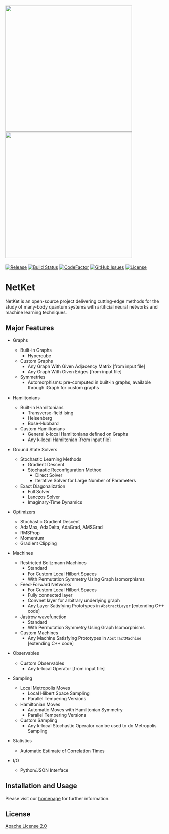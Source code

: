 
# <img src="http://www.netket.org/img/logo_simple.jpg" width="400"> <img src="http://www.netket.org/img/logo_simple.jpg" width="400">

[![Release](https://img.shields.io/github/release/netket/netket.svg)](https://github.com/netket/netket/releases)
[![Build Status](https://travis-ci.org/netket/netket.svg?branch=master)](https://travis-ci.org/netket/netket)
[![CodeFactor](https://www.codefactor.io/repository/github/netket/netket/badge)](https://www.codefactor.io/repository/github/netket/netket)
[![GitHub Issues](https://img.shields.io/github/issues/netket/netket.svg)](http://github.com/netket/netket/issues)
[![License](https://img.shields.io/badge/License-Apache%202.0-blue.svg)](https://opensource.org/licenses/Apache-2.0)

# __NetKet__

NetKet is an open-source project delivering cutting-edge methods for the study
of many-body quantum systems with artificial neural networks and machine learning techniques.


## Major Features

* Graphs
  * Built-in Graphs
    * Hypercube
  * Custom Graphs
    * Any Graph With Given Adjacency Matrix [from input file]
    * Any Graph With Given Edges [from input file]
  * Symmetries
    * Automorphisms: pre-computed in built-in graphs, available through iGraph for custom graphs

* Hamiltonians
  * Built-in Hamiltonians
    * Transverse-field Ising
    * Heisenberg
    * Bose-Hubbard
  * Custom Hamiltonians
    * General k-local Hamiltonians defined on Graphs 
    * Any k-local Hamiltonian [from input file]
 
 * Ground State Solvers  
   * Stochastic Learning Methods 
     * Gradient Descent
     * Stochastic Reconfiguration Method
       * Direct Solver
       * Iterative Solver for Large Number of Parameters  
   * Exact Diagonalization 
     * Full Solver 
     * Lanczos Solver 
     * Imaginary-Time Dynamics 

 * Optimizers
    * Stochastic Gradient Descent
    * AdaMax, AdaDelta, AdaGrad, AMSGrad
    * RMSProp
    * Momentum
    * Gradient Clipping 

* Machines
  * Restricted Boltzmann Machines
    * Standard
    * For Custom Local Hilbert Spaces
    * With Permutation Symmetry Using Graph Isomorphisms
  * Feed-Forward Networks 
    * For Custom Local Hilbert Spaces
    * Fully connected layer 
    * Convnet layer for arbitrary underlying graph
    * Any Layer Satisfying Prototypes in `AbstractLayer` [extending C++ code]
  * Jastrow wavefunction
    * Standard
    * With Permutation Symmetry Using Graph Isomorphisms
  * Custom Machines
    * Any Machine Satisfying Prototypes in `AbstractMachine` [extending C++ code]

* Observables
  * Custom Observables
    * Any k-local Operator [from input file]

* Sampling
  * Local Metropolis Moves
    * Local Hilbert Space Sampling
    * Parallel Tempering Versions
  * Hamiltonian Moves
    * Automatic Moves with Hamiltonian Symmetry
    * Parallel Tempering Versions
  * Custom Sampling
    * Any k-local Stochastic Operator can be used to do Metropolis Sampling 

* Statistics
  * Automatic Estimate of Correlation Times

* I/O
  * Python/JSON Interface   

## Installation and Usage

Please visit our [homepage](https://www.netket.org) for further information.

## License

[Apache License 2.0](https://github.com/netket/netket/blob/master/LICENSE)
